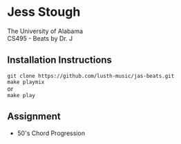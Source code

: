 # Jess Stough #
The University of Alabama
<br /> CS495 - Beats by Dr. J

## Installation Instructions ##
`git clone https://github.com/lusth-music/jas-beats.git`
<br /> `make playmix`
<br /> or
<br /> `make play`

## Assignment ##
* 50's Chord Progression
